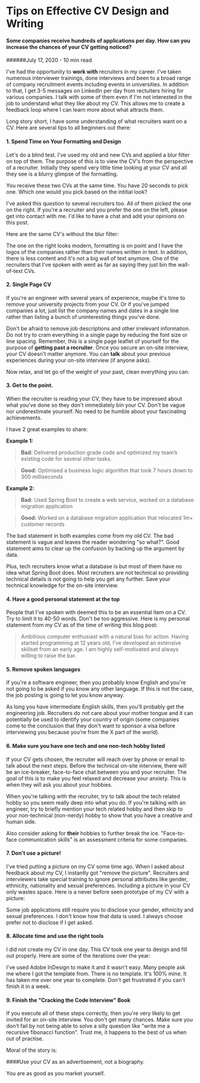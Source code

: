 <BlogMetaDecorator folder="effectiveCV" image="meta.jpg" imageAlt="the title says making an effective CV. Under that, there is a boring looking CV to the left. And there is a good looking CV to the right. There is an arrow pointing from the boring cv to the good looking CV." description="Some companies receive hundreds of applications per day. How can you increase the chances of your CV getting noticed?" title="CK - Effective CV" />

# Tips on Effective CV Design and Writing

#### Some companies receive hundreds of applications per day. How can you increase the chances of your CV getting noticed?

######July 17, 2020 - 10 min read

I've had the opportunity to **work with** recruiters in my career. I've taken numerous interviewer trainings, done interviews and been to a broad range of company recruitment events including events in universities. In addition to that, I get 3-5 messages on LinkedIn per day from rectuiters hiring for various companies. I talk with some of them even if I'm not interested in the job to understand what they like about my CV. This allows me to create a feedback loop where I can learn more about what attracts them.

Long story short, I have some understanding of what recruiters want on a CV. Here are several tips to all beginners out there:

#### 1. Spend Time on Your Formatting and Design

Let's do a blind test. I've used my old and new CVs and applied a blur filter on top of them. The purpose of this is to view the CV's from the perspective of a recruiter. Initially they spend very little time looking at your CV and all they see is a blurry glimpse of the formatting.

You receive these two CVs at the same time. You have 20 seconds to pick one. Which one would you pick based on the intitial look?

 <MediaCarousel folder="effectiveCV" images="old_cv_blur.jpg,new_cv_blur.jpg"/>

I've asked this question to several recruiters too. All of them picked the one on the right. If you're a recruiter and you prefer the one on the left, please get into contact with me. I'd like to have a chat and add your opinions on this post.

Here are the same CV's without the blur filter:

 <MediaCarousel folder="effectiveCV" images="old_cv.jpg,cv-celikkoseoglu-16-07-2020.jpg"/>

The one on the right looks modern, formatting is on point and I have the logos of the companies rather than their names written in text. In addition, there is less content and it's not a big wall of text anymore. One of the recruiters that I've spoken with went as far as saying they just bin the wall-of-text CVs.

#### 2. Single Page CV

If you're an engineer with several years of experience, maybe it's time to remove your university projects from your CV. Or if you've jumped companies a lot, just list the company names and dates in a single line rather than listing a bunch of uninteresting things you've done. 

Don't be afraid to remove job descriptions and other irrelevant information. Do not try to cram everything in a single page by reducing the font size or line spacing. Remember, this is a single page leaflet of yourself for the purpose of **getting past a recruiter**. Once you secure an on-site interview, your CV doesn't matter anymore. You can **talk** about your previous experiences during your on-site interview (if anyone asks).

Now relax, and let go of the weight of your past, clean everything you can.

#### 3. Get to the point.

When the recruiter is reading your CV, they have to be impressed about what you've done so they don't immediately bin your CV. Don't be vague nor underestimate yourself. No need to be humble about your fascinating achievements.

I have 2 great examples to share:

**Example 1:**

> **Bad:** Delivered production grade code and optimized my team’s existing code for several other tasks.
  
> **Good:** Optimised a business logic algorithm that took 7 hours down to 300 milliseconds

**Example 2:**

> **Bad:** Used Spring Boot to create a web service, worked on a database migration application

> **Good:** Worked on a database migration application that relocated 1m+ customer records

The bad statement in both examples come from my old CV. The bad statement is vague and leaves the reader wondering "so what?". Good statement aims to clear up the confusion by backing up the argument by data.

Plus, tech recruiters know what a database is but most of them have no idea what Spring Boot does. Most recruiters are not technical so providing technical details is not going to help you get any further. Save your technical knowledge for the on-site interview.

#### 4. Have a good personal statement at the top

People that I've spoken with deemed this to be an essential item on a CV. Try to limit it to 40-50 words. Don't be too aggressive. Here is my personal statement from my CV as of the time of writing this blog post:

> Ambitious computer enthusiast with a natural bias for action. Having started
  programming at 12 years old, I’ve developed an extensive skillset from an early
  age. I am highly self-motivated and always willing to raise the bar.

#### 5. Remove spoken languages

If you're a software engineer, then you probably know English and you're not going to be asked if you know any other language. If this is not the case, the job posting is going to let you know anyway.

As long you have intermediate English skills, then you'll probably get the engineering job. Recruiters do not care about your mother tongue and it can potentially be used to identify your country of origin (some companies come to the conclusion that they don't want to sponsor a visa before interviewing you because you're from the X part of the world).

#### 6. Make sure you have one tech and one non-tech hobby listed

If your CV gets chosen, the recruiter will reach over by phone or email to talk about the next steps. Before the technical on-site interview, there will be an ice-breaker, face-to-face chat between you and your recruiter. The goal of this is to make you feel relaxed and decrease your anxiety. This is when they will ask you about your hobbies. 

When you're talking with the recruiter, try to talk about the tech related hobby so you seem really deep into what you do. If you're talking with an engineer, try to briefly mention your tech related hobby and then skip to your non-technical (non-nerdy) hobby to show that you have a creative and human side.

Also consider asking for **their** hobbies to further break the ice. "Face-to-face communication skills" is an assessment criteria for some companies.

#### 7. Don't use a picture!

I've tried putting a picture on my CV some time ago. When I asked about feedback about my CV, I instantly got "remove the picture". Recruiters and interviewers take special training to ignore personal attributes like gender, ethnicity, nationality and sexual preferences. Including a picture in your CV only wastes space. Here is a never before seen prototype of my CV with a picture:

 <MediaCarousel folder="effectiveCV" images="cv_picture_prototype.jpg"/>

Some job applications still require you to disclose your gender, ethnicity and sexual preferences. I don't know how that data is used. I always choose prefer not to disclose if I get asked.

#### 8. Allocate time and use the right tools

I did not create my CV in one day. This CV took one year to design and fill out properly. Here are some of the iterations over the year:

 <MediaCarousel folder="effectiveCV" images="cv-1.jpg,cv-2.jpg,cv-3.jpg,cv_picture_prototype.jpg,cv-celikkoseoglu-04-05-2019.jpg,cv-celikkoseoglu-14-10-2019.jpg,cv-celikkoseoglu-25-05-2019.jpg,cv-celikkoseoglu-16-07-2020.jpg"/>

I've used Adobe InDesign to make it and it wasn't easy. Many people ask me where I got the template from. There is no template. It's 100% mine. It has taken me over one year to complete. Don't get frustrated if you can't finish it in a week.

#### 9. Finish the "Cracking the Code Interview" Book

If you execute all of these steps correctly, then you're very likely to get invited for an on-site interview. You don't get many chances. Make sure you don't fail by not being able to solve a silly question like "write me a recursive fibonacci function". Trust me, it happens to the best of us when out of practise.

Moral of the story is:

####Use your CV as an advertisement, not a biography.

You are as good as you market yourself.